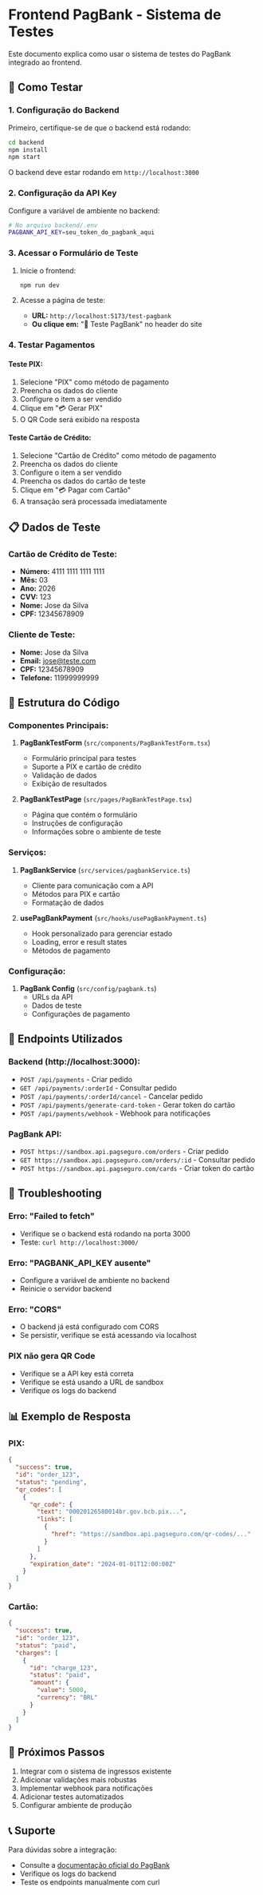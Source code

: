 # Frontend PagBank - Sistema de Testes

Este documento explica como usar o sistema de testes do PagBank integrado ao frontend.

## 🚀 Como Testar

### 1. Configuração do Backend

Primeiro, certifique-se de que o backend está rodando:

```bash
cd backend
npm install
npm start
```

O backend deve estar rodando em `http://localhost:3000`

### 2. Configuração da API Key

Configure a variável de ambiente no backend:

```bash
# No arquivo backend/.env
PAGBANK_API_KEY=seu_token_do_pagbank_aqui
```

### 3. Acessar o Formulário de Teste

1. Inicie o frontend:
   ```bash
   npm run dev
   ```

2. Acesse a página de teste:
   - **URL:** `http://localhost:5173/test-pagbank`
   - **Ou clique em:** "🧪 Teste PagBank" no header do site

### 4. Testar Pagamentos

#### Teste PIX:
1. Selecione "PIX" como método de pagamento
2. Preencha os dados do cliente
3. Configure o item a ser vendido
4. Clique em "💳 Gerar PIX"
5. O QR Code será exibido na resposta

#### Teste Cartão de Crédito:
1. Selecione "Cartão de Crédito" como método de pagamento
2. Preencha os dados do cliente
3. Configure o item a ser vendido
4. Preencha os dados do cartão de teste
5. Clique em "💳 Pagar com Cartão"
6. A transação será processada imediatamente

## 📋 Dados de Teste

### Cartão de Crédito de Teste:
- **Número:** 4111 1111 1111 1111
- **Mês:** 03
- **Ano:** 2026
- **CVV:** 123
- **Nome:** Jose da Silva
- **CPF:** 12345678909

### Cliente de Teste:
- **Nome:** Jose da Silva
- **Email:** jose@teste.com
- **CPF:** 12345678909
- **Telefone:** 11999999999

## 🔧 Estrutura do Código

### Componentes Principais:

1. **PagBankTestForm** (`src/components/PagBankTestForm.tsx`)
   - Formulário principal para testes
   - Suporte a PIX e cartão de crédito
   - Validação de dados
   - Exibição de resultados

2. **PagBankTestPage** (`src/pages/PagBankTestPage.tsx`)
   - Página que contém o formulário
   - Instruções de configuração
   - Informações sobre o ambiente de teste

### Serviços:

1. **PagBankService** (`src/services/pagbankService.ts`)
   - Cliente para comunicação com a API
   - Métodos para PIX e cartão
   - Formatação de dados

2. **usePagBankPayment** (`src/hooks/usePagBankPayment.ts`)
   - Hook personalizado para gerenciar estado
   - Loading, error e result states
   - Métodos de pagamento

### Configuração:

1. **PagBank Config** (`src/config/pagbank.ts`)
   - URLs da API
   - Dados de teste
   - Configurações de pagamento

## 📡 Endpoints Utilizados

### Backend (http://localhost:3000):
- `POST /api/payments` - Criar pedido
- `GET /api/payments/:orderId` - Consultar pedido
- `POST /api/payments/:orderId/cancel` - Cancelar pedido
- `POST /api/payments/generate-card-token` - Gerar token do cartão
- `POST /api/payments/webhook` - Webhook para notificações

### PagBank API:
- `POST https://sandbox.api.pagseguro.com/orders` - Criar pedido
- `GET https://sandbox.api.pagseguro.com/orders/:id` - Consultar pedido
- `POST https://sandbox.api.pagseguro.com/cards` - Criar token do cartão

## 🐛 Troubleshooting

### Erro: "Failed to fetch"
- Verifique se o backend está rodando na porta 3000
- Teste: `curl http://localhost:3000/`

### Erro: "PAGBANK_API_KEY ausente"
- Configure a variável de ambiente no backend
- Reinicie o servidor backend

### Erro: "CORS"
- O backend já está configurado com CORS
- Se persistir, verifique se está acessando via localhost

### PIX não gera QR Code
- Verifique se a API key está correta
- Verifique se está usando a URL de sandbox
- Verifique os logs do backend

## 📊 Exemplo de Resposta

### PIX:
```json
{
  "success": true,
  "id": "order_123",
  "status": "pending",
  "qr_codes": [
    {
      "qr_code": {
        "text": "00020126580014br.gov.bcb.pix...",
        "links": [
          {
            "href": "https://sandbox.api.pagseguro.com/qr-codes/..."
          }
        ]
      },
      "expiration_date": "2024-01-01T12:00:00Z"
    }
  ]
}
```

### Cartão:
```json
{
  "success": true,
  "id": "order_123",
  "status": "paid",
  "charges": [
    {
      "id": "charge_123",
      "status": "paid",
      "amount": {
        "value": 5000,
        "currency": "BRL"
      }
    }
  ]
}
```

## 🔄 Próximos Passos

1. Integrar com o sistema de ingressos existente
2. Adicionar validações mais robustas
3. Implementar webhook para notificações
4. Adicionar testes automatizados
5. Configurar ambiente de produção

## 📞 Suporte

Para dúvidas sobre a integração:
- Consulte a [documentação oficial do PagBank](https://docs.pagbank.com.br/)
- Verifique os logs do backend
- Teste os endpoints manualmente com curl
